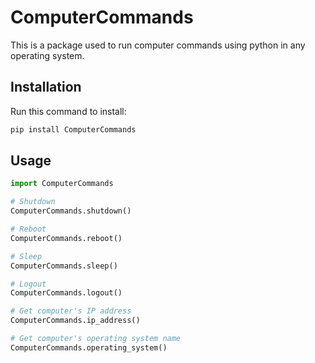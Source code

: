# ComputerCommands

This is a package used to run computer commands using python
in any operating system.

## Installation

Run this command to install:
```python
pip install ComputerCommands
```

## Usage

```python
import ComputerCommands

# Shutdown
ComputerCommands.shutdown()

# Reboot
ComputerCommands.reboot()

# Sleep
ComputerCommands.sleep()

# Logout
ComputerCommands.logout()

# Get computer's IP address
ComputerCommands.ip_address()

# Get computer's operating system name
ComputerCommands.operating_system()
```
